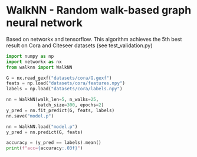 WalkNN - Random walk-based graph neural network 
================================================

Based on networkx and tensorflow.
This algorithm achieves the 5th best result on Cora and Citeseer datasets (see test_validation.py)

```python
import numpy as np
import networkx as nx
from walknn import WalkNN

G = nx.read_gexf("datasets/cora/G.gexf")
feats = np.load("datasets/cora/features.npy")
labels = np.load("datasets/cora/labels.npy")

nn = WalkNN(walk_len=5, n_walks=25,
            batch_size=300, epochs=2)
y_pred = nn.fit_predict(G, feats, labels)
nn.save("model.p")

nn = WalkNN.load("model.p")
y_pred = nn.predict(G, feats)

accuracy = (y_pred == labels).mean()
print(f"acc={accuracy:.03f}")
```